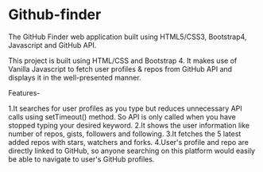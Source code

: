 # Github-finder
The GitHub Finder web application built using HTML5/CSS3, Bootstrap4, Javascript and GitHub API.

This project is built using HTML/CSS and Bootstrap 4. It makes use of Vanilla Javascript to fetch user profiles & repos from GitHub API and displays it in the well-presented manner.

Features-

1.It searches for user profiles as you type but reduces unnecessary API calls using setTimeout() method. So API is only called when you have stopped typing your desired keyword.
2.It shows the user information like number of repos, gists, followers and following.
3.It fetches the 5 latest added repos with stars, watchers and forks.
4.User's profile and repo are directly linked to GitHub, so anyone searching on this platform would easily be able to navigate to user's GitHub profiles.

